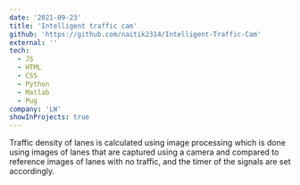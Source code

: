 ```yaml
---
date: '2021-09-23'
title: 'Intelligent traffic cam'
github: 'https://github.com/naitik2314/Intelligent-Traffic-Cam'
external: ''
tech:
  - JS
  - HTML
  - CSS
  - Python
  - Matlab
  - Pug
company: 'LW'
showInProjects: true
---
```


Traffic density of lanes is calculated using image processing which is done using images of lanes that are captured using a camera and compared to reference images of lanes with no traffic, and the timer of the signals are set accordingly.
